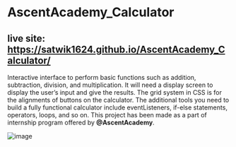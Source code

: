 # AscentAcademy_Calculator
## live site: https://satwik1624.github.io/AscentAcademy_Calculator/


Interactive interface to perform basic functions such as addition, subtraction, division, and
multiplication. It will need a display screen to display the user’s input and give the results. The grid
system in CSS is for the alignments of buttons on the calculator. The additional tools you need to
build a fully functional calculator include eventListeners, if-else statements, operators, loops, and so
on. This project has been made as a part of internship program offered by <b>@AscentAcademy</b>.

![image](https://user-images.githubusercontent.com/125944906/225077377-51e5180d-a9a2-45f7-a1ce-5358add0c141.png)


